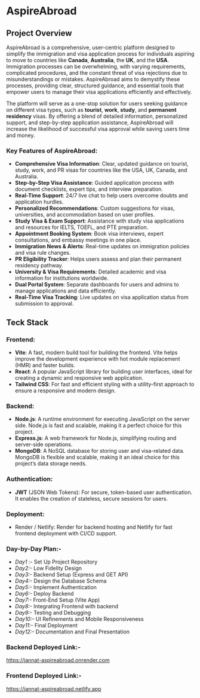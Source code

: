 # AspireAbroad
## Project Overview
AspireAbroad is a comprehensive, user-centric platform designed to simplify the immigration and visa application process for individuals aspiring to move to countries like **Canada**, **Australia**, the **UK**, and the **USA**. Immigration processes can be overwhelming, with varying requirements, complicated procedures, and the constant threat of visa rejections due to misunderstandings or mistakes. AspireAbroad aims to demystify these processes, providing clear, structured guidance, and essential tools that empower users to manage their visa applications efficiently and effectively.

The platform will serve as a one-stop solution for users seeking guidance on different visa types, such as **tourist**, **work**, **study**, and **permanent residency** visas. By offering a blend of detailed information, personalized support, and step-by-step application assistance, AspireAbroad will increase the likelihood of successful visa approval while saving users time and money.

### Key Features of **AspireAbroad**:
* **Comprehensive Visa Information**: Clear, updated guidance on tourist, study, work, and PR visas for countries like the USA, UK, Canada, and Australia.
* **Step-by-Step Visa Assistance**: Guided application process with document checklists, expert tips, and interview preparation.
* **Real-Time Support**: 24/7 live chat to help users overcome doubts and application hurdles.
* **Personalized Recommendations**: Custom suggestions for visas, universities, and accommodation based on user profiles.
* **Study Visa & Exam Support**: Assistance with study visa applications and resources for IELTS, TOEFL, and PTE preparation.
* **Appointment Booking System**: Book visa interviews, expert consultations, and embassy meetings in one place.
* **Immigration News & Alerts**: Real-time updates on immigration policies and visa rule changes.
* **PR Eligibility Tracker**: Helps users assess and plan their permanent residency pathway.
* **University & Visa Requirements**: Detailed academic and visa information for institutions worldwide.
* **Dual Portal System**: Separate dashboards for users and admins to manage applications and data efficiently.
* **Real-Time Visa Tracking**: Live updates on visa application status from submission to approval.

## Teck Stack
### Frontend:
- **Vite**: A fast, modern build tool for building the frontend. Vite helps improve the development experience with hot module replacement (HMR) and faster builds.
- **React**: A popular JavaScript library for building user interfaces, ideal for creating a dynamic and responsive web application.
- **Tailwind CSS**: For fast and efficient styling with a utility-first approach to ensure a responsive and modern design.

### Backend:
- **Node.js**: A runtime environment for executing JavaScript on the server side. Node.js is fast and scalable, making it a perfect choice for this project.
- **Express.js**: A web framework for Node.js, simplifying routing and server-side operations.
- **MongoDB**: A NoSQL database for storing user and visa-related data. MongoDB is flexible and scalable, making it an ideal choice for this project’s data storage needs.

### Authentication:
- **JWT** (JSON Web Tokens): For secure, token-based user authentication. It enables the creation of stateless, secure sessions for users.

### Deployment:
- Render / Netlify: Render for backend hosting and Netlify for fast frontend deployment with CI/CD support.

### Day-by-Day Plan:-
- *Day1 :-* Set Up Project Repository
- *Day2:-* Low Fidelity Design
- *Day3:-* Backend Setup (Express and GET API)
- *Day4:-*  Design the Database Schema
- *Day5:-* Implement Authentication
- *Day6:-* Deploy Backend
- *Day7:-*  Front-End Setup (Vite App)
- *Day8:-* Integrating Frontend with backend
- *Day9:-* Testing and Debugging
- *Day10:-* UI Refinements and Mobile Responsiveness
- *Day11:-* Final Deployment
- *Day12:-* Documentation and Final Presentation

### Backend Deployed Link:-
https://jannat-aspireabroad.onrender.com

### Frontend Deployed Link:-
https://jannat-aspireabroad.netlify.app

